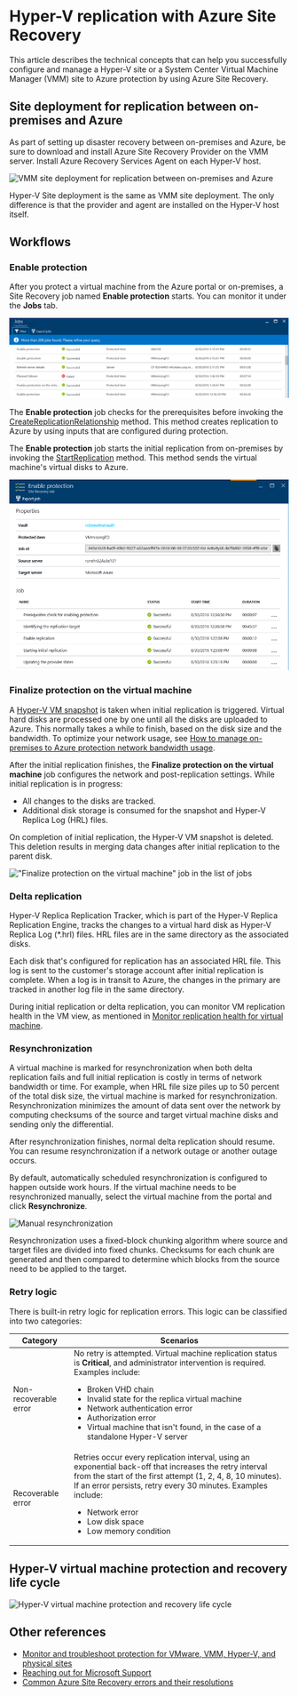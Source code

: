 <properties
	pageTitle="Hyper-V replication with Azure Site Recovery | Microsoft Azure"
	description="Use this article to understand the technical concepts that help you successfully install, configure, and manage Azure Site Recovery."
	services="site-recovery"
	documentationCenter=""
	authors="Rajani-Janaki-Ram"
	manager="mkjain"
	editor=""/>

<tags
	ms.service="site-recovery"
	ms.devlang="na"
	ms.topic="article"
	ms.tgt_pltfrm="na"
	ms.workload="storage-backup-recovery"
	ms.date="09/12/2016"
	ms.author="rajanaki"/>  


# Hyper-V replication with Azure Site Recovery

This article describes the technical concepts that can help you successfully configure and manage a Hyper-V site or a System Center Virtual Machine Manager (VMM) site to Azure protection by using Azure Site Recovery.

## Site deployment for replication between on-premises and Azure

As part of setting up disaster recovery between on-premises and Azure, be sure to download and install Azure Site Recovery Provider on the VMM server. Install Azure Recovery Services Agent on each Hyper-V host.

![VMM site deployment for replication between on-premises and Azure](media/site-recovery-understanding-site-to-azure-protection/image00.png)

Hyper-V Site deployment is the same as VMM site deployment. The only difference is that the provider and agent are installed on the Hyper-V host itself.

## Workflows

### Enable protection
After you protect a virtual machine from the Azure portal or on-premises, a Site Recovery job named **Enable protection** starts. You can monitor it under the **Jobs** tab.

!["Enable protection" job in the list of jobs](media/site-recovery-understanding-site-to-azure-protection/image001.PNG)

The **Enable protection** job checks for the prerequisites before invoking the [CreateReplicationRelationship](https://msdn.microsoft.com/library/hh850036.aspx) method. This method creates replication to Azure by using inputs that are configured during protection.

The **Enable protection** job starts the initial replication from on-premises by invoking the [StartReplication](https://msdn.microsoft.com/library/hh850303.aspx) method. This method sends the virtual machine's virtual disks to Azure.

![Details for the "Enable protection" job](media/site-recovery-understanding-site-to-azure-protection/IMAGE002.PNG)

### Finalize protection on the virtual machine
A [Hyper-V VM snapshot](https://technet.microsoft.com/library/dd560637.aspx) is taken when initial replication is triggered. Virtual hard disks are processed one by one until all the disks are uploaded to Azure. This normally takes a while to finish, based on the disk size and the bandwidth. To optimize your network usage, see [How to manage on-premises to Azure protection network bandwidth usage](https://support.microsoft.com/kb/3056159).

After the initial replication finishes, the **Finalize protection on the virtual machine** job configures the network and post-replication settings. While initial replication is in progress:

- All changes to the disks are tracked. 
- Additional disk storage is consumed for the snapshot and Hyper-V Replica Log (HRL) files.

On completion of initial replication, the Hyper-V VM snapshot is deleted. This deletion results in merging data changes after initial replication to the parent disk.

!["Finalize protection on the virtual machine" job in the list of jobs](media/site-recovery-understanding-site-to-azure-protection/image03.png)

### Delta replication
Hyper-V Replica Replication Tracker, which is part of the Hyper-V Replica Replication Engine, tracks the changes to a virtual hard disk as Hyper-V Replica Log (*.hrl) files. HRL files are in the same directory as the associated disks.

Each disk that's configured for replication has an associated HRL file. This log is sent to the customer's storage account after initial replication is complete. When a log is in transit to Azure, the changes in the primary are tracked in another log file in the same directory.

During initial replication or delta replication, you can monitor VM replication health in the VM view, as mentioned in [Monitor replication health for virtual machine](./site-recovery-monitoring-and-troubleshooting.md#monitor-replication-health-for-virtual-machine).  

### Resynchronization
A virtual machine is marked for resynchronization when both delta replication fails and full initial replication is costly in terms of network bandwidth or time. For example, when HRL file size piles up to 50 percent of the total disk size, the virtual machine is marked for resynchronization. Resynchronization minimizes the amount of data sent over the network by computing checksums of the source and target virtual machine disks and sending only the differential.

After resynchronization finishes, normal delta replication should resume. You can resume resynchronization if a network outage or another outage occurs.

By default, automatically scheduled resynchronization is configured to happen outside work hours. If the virtual machine needs to be resynchronized manually, select the virtual machine from the portal and click **Resynchronize**.

![Manual resynchronization](media/site-recovery-understanding-site-to-azure-protection/image04.png)

Resynchronization uses a fixed-block chunking algorithm where source and target files are divided into fixed chunks. Checksums for each chunk are generated and then compared to determine which blocks from the source need to be applied to the target.

### Retry logic
There is built-in retry logic for replication errors. This logic can be classified into two categories:

| Category              	| Scenarios                                    |
|---------------------------|----------------------------------------------|
| Non-recoverable error 	| No retry is attempted. Virtual machine replication status is **Critical**, and administrator intervention is required. Examples include: <ul><li>Broken VHD chain</li><li>Invalid state for the replica virtual machine</li><li>Network authentication error</li><li>Authorization error</li><li>Virtual machine that isn't found, in the case of a standalone Hyper-V server</li></ul>|
| Recoverable error     	| Retries occur every replication interval, using an exponential back-off that increases the retry interval from the start of the first attempt (1, 2, 4, 8, 10 minutes). If an error persists, retry every 30 minutes. Examples include: <ul><li>Network error</li><li>Low disk space</li><li>Low memory condition</li></ul>|

## Hyper-V virtual machine protection and recovery life cycle

![Hyper-V virtual machine protection and recovery life cycle](media/site-recovery-understanding-site-to-azure-protection/image05.png)

## Other references

- [Monitor and troubleshoot protection for VMware, VMM, Hyper-V, and physical sites](./site-recovery-monitoring-and-troubleshooting.md)
- [Reaching out for Microsoft Support](./site-recovery-monitoring-and-troubleshooting.md#reaching-out-for-microsoft-support)
- [Common Azure Site Recovery errors and their resolutions](./site-recovery-monitoring-and-troubleshooting.md#common-asr-errors-and-their-resolutions)
